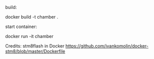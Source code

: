 build:

docker build -t chamber .

start container:

docker run -it chamber


Credits:
stm8flash in Docker
https://github.com/ivankomolin/docker-stm8/blob/master/Dockerfile